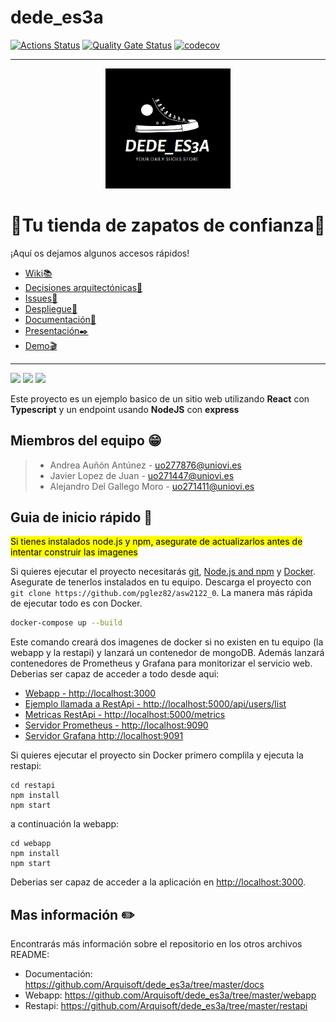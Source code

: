 # dede_es3a

[![Actions Status](https://github.com/Arquisoft/dede_es3a/actions/workflows/asw2122.yml/badge.svg)](https://github.com/Arquisoft/dede_es3a/actions)
[![Quality Gate Status](https://sonarcloud.io/api/project_badges/measure?project=Arquisoft_dede_es3a&metric=alert_status)](https://sonarcloud.io/summary/new_code?id=Arquisoft_dede_es3a)
[![codecov](https://codecov.io/gh/Arquisoft/dede_es3a/branch/main/graph/badge.svg?token=VN4XG9NTRO)](https://codecov.io/gh/Arquisoft/dede_es3a)

*****************************************************************
<p align="center">
  <img alt="logo" src="./docs/images/logo.png" width="200">
</p>

<h1 align="center">
    👟Tu tienda de zapatos de confianza👟
</h1>

¡Aquí os dejamos algunos accesos rápidos!
* [Wiki📚](https://github.com/Arquisoft/dede_es3a/wiki)
* [Decisiones arquitectónicas👷](https://github.com/Arquisoft/dede_es3a/wiki/%F0%9F%91%B7Decisiones-arquitect%C3%B3nicas-%F0%9F%91%B7)
* [Issues📒](https://github.com/Arquisoft/dede_es3a/issues)
* [Despliegue🚀](https://dede-es3a.herokuapp.com/)
* [Documentación📁](https://arquisoft.github.io/dede_es3a/)
* [Presentación✒️](https://unioviedo-my.sharepoint.com/:p:/g/personal/uo277876_uniovi_es/EWsto0tN_7tMietDUvVY3RcB2h_CwInmnN3OMGiFu_h73A?e=m1BYcN)
* [Demo🎬](https://www.youtube.com/watch?v=XUwgiOEJYYk)

*****************************************************************
<p float="left">
<img src="https://blog.wildix.com/wp-content/uploads/2020/06/react-logo.jpg" height="100">
<img src="https://miro.medium.com/max/1200/0*RbmfNyhuBb8G3LWh.png" height="100">
<img src="https://miro.medium.com/max/365/1*Jr3NFSKTfQWRUyjblBSKeg.png" height="100">
</p>

Este proyecto es un ejemplo basico de un sitio web utilizando **React** con **Typescript** y un endpoint usando **NodeJS** con **express**
## Miembros del equipo 😁
>* Andrea Auñón Antúnez - uo277876@uniovi.es
>* Javier Lopez de Juan - uo271447@uniovi.es
>* Alejandro Del Gallego Moro - uo271411@uniovi.es

## Guia de inicio rápido 📓

<mark>Si tienes instalados node.js y npm, asegurate de actualizarlos antes de intentar construir las imagenes</mark>

Si quieres ejecutar el proyecto necesitarás [git](https://git-scm.com/downloads), [Node.js and npm](https://www.npmjs.com/get-npm) y [Docker](https://docs.docker.com/get-docker/). Asegurate de tenerlos instalados en tu equipo. Descarga el proyecto con `git clone https://github.com/pglez82/asw2122_0`. La manera más rápìda de ejecutar todo es con Docker.

```bash
docker-compose up --build
```
Este comando creará dos imagenes de docker si no existen en tu equipo (la webapp y la restapi) y lanzará un contenedor de mongoDB. Además lanzará contenedores de Prometheus y Grafana para monitorizar el servicio web. Deberias ser capaz de acceder a todo desde aqui:

 - [Webapp - http://localhost:3000](http://localhost:3000)
 - [Ejemplo llamada a RestApi - http://localhost:5000/api/users/list](http://localhost:5000/api/users/list)
 - [Metricas RestApi - http://localhost:5000/metrics](http://localhost:5000/metrics)
 - [Servidor Prometheus - http://localhost:9090](http://localhost:9090)
 - [Servidor Grafana http://localhost:9091](http://localhost:9091)
 
Si quieres ejecutar el proyecto sin Docker primero complila y ejecuta la restapi:

```shell
cd restapi
npm install
npm start
```
a continuación la webapp:
```shell
cd webapp
npm install
npm start
```

Deberias ser capaz de acceder a la aplicación en [http://localhost:3000](http://localhost:3000).

## Mas información ✏️
Encontrarás más información sobre el repositorio en los otros archivos README:
- Documentación: https://github.com/Arquisoft/dede_es3a/tree/master/docs
- Webapp: https://github.com/Arquisoft/dede_es3a/tree/master/webapp
- Restapi: https://github.com/Arquisoft/dede_es3a/tree/master/restapi
